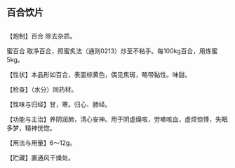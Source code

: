 ## 百合饮片

## 

## 

【炮制】百合 除去杂质。

蜜百合 取净百合，照蜜炙法（通则0213）炒至不粘手。每100kg百合，用炼蜜5kg。

【性状】本品形如百合，表面棕黄色，偶见焦斑，略带黏性。味甜。

【检查】（水分）同药材。

【性味与归经】甘，寒。归心、肺经。

【功能与主治】养阴润肺，清心安神。用于阴虚燥咳，劳嗽咳血，虚烦惊悸，失眠多梦，精神恍惚。

【用法与用量】6～12g。

【贮藏】置通风干燥处。
